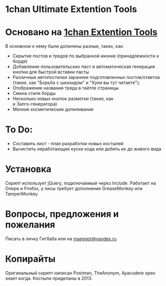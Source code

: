 1chan Ultimate Extention Tools
==========

Основано на [1chan Extention Tools](https://github.com/ayakudere/1chan-Extension-Tools)
=====

В основном к нему были допилены разные, таких, как:
* Скрытие постов и тредов по выбранной иконке (принадлежности к борде)
* Добавление пользовательских паст и автоматическая генерация кнопки для быстрой вставки пасты
* Различные автопостилки зараннее подготовленных постов/ответов (такие, как "Борьба с шизоидом" и "Хули вы тут читаете");
* Отображение названия треда в тайтле страницы
* Смена стиля борды
* Несколько новых кнопок разметки (такие, как <br> и Залго-генератора)
* Мелкие косметические допиливания


To Do:
=====
* Составить лист - план разработки новых костылей
* Вычистить неработающие куски кода или добить их до живого вида


Установка
====
Скрипт использует jQuery, подключаемый через Include.
Работает на Опере и Firefox, у лисы требует дополнения GreaseMonkey или TamperMonkey.


Вопросы, предложения и пожелания
==
Писать в личку ГитХаба или на maeggot@yandex.ru


Копирайты
==
Оригинальный скрипт написан Postman, TheAnonym, Ayacudere хрен знает когда. Костыли приделаны в 2013.

